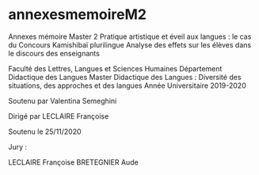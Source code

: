 # annexesmemoireM2
Annexes mémoire Master 2 
Pratique artistique et éveil aux langues : le cas du Concours Kamishibaï plurilingue
Analyse des effets sur les élèves dans le discours des enseignants

Faculté des Lettres, Langues et Sciences Humaines
Département Didactique des Langues
Master Didactique des Langues : Diversité des situations, des approches et des langues
Année Universitaire 2019-2020


Soutenu par Valentina Semeghini

Dirigé par LECLAIRE Françoise




Soutenu le 25/11/2020

Jury :

LECLAIRE Françoise
BRETEGNIER Aude

